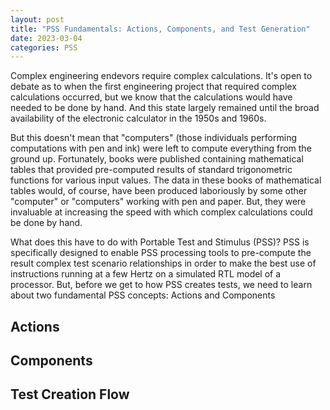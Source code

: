 ```yaml
---
layout: post
title: "PSS Fundamentals: Actions, Components, and Test Generation"
date: 2023-03-04
categories: PSS
---
```


Complex engineering endevors require complex calculations. It's open to 
debate as to when the first engineering project that 
required complex calculations occurred, but we know that the calculations
would have needed to be done by hand. And this state largely remained
until the broad availability of the electronic calculator in the 
1950s and 1960s.

But this doesn't mean that "computers" (those individuals performing
computations with pen and ink) were left to compute everything from the
ground up. Fortunately, books were published containing mathematical 
tables that provided pre-computed results of standard trigonometric 
functions for various input values. The data in these books of 
mathematical tables would, of course, have been produced
laboriously by some other "computer" or "computers" working with pen 
and paper. But, they were invaluable at increasing the speed with 
which complex calculations could be done by hand.

What does this have to do with Portable Test and Stimulus (PSS)? 
PSS is specifically designed to enable PSS processing tools to 
pre-compute the result complex test scenario relationships in order
to make the best use of instructions running at a few Hertz on a simulated 
RTL model of a processor. But, before we get to how PSS creates tests, 
we need to learn about two fundamental PSS concepts: Actions and Components

## Actions

## Components

## Test Creation Flow


